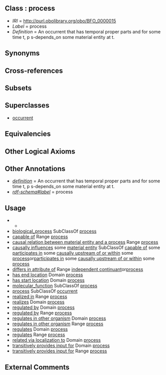 
## Class : process

 * *IRI* = http://purl.obolibrary.org/obo/BFO_0000015
 * *Label* = process
 * *Definition* = An occurrent that has temporal proper parts and for some time t, p s-depends_on some material entity at t.

## Synonyms


## Cross-references


## Subsets


## Superclasses

 * [occurrent](../../BFO/03/BFO_0000003.md)

## Equivalencies


## Other Logical Axioms


## Other Annotations

 * *[definition](../../IAO/15/IAO_0000115.md)* = An occurrent that has temporal proper parts and for some time t, p s-depends_on some material entity at t.
 * *[rdf-schema#label](../../el/rdf-schema#label.md)* = process

## Usage

 * -
 * [biological_process](../../GO/50/GO_0008150.md) SubClassOf [process](../../BFO/15/BFO_0000015.md)
 * [capable of](../../RO/15/RO_0002215.md) Range [process](../../BFO/15/BFO_0000015.md)
 * [causal relation between material entity and a process](../../RO/95/RO_0002595.md) Range [process](../../BFO/15/BFO_0000015.md)
 * [causally influences](../../RO/66/RO_0002566.md) some [material entity](../../BFO/40/BFO_0000040.md) SubClassOf [capable of](../../RO/15/RO_0002215.md) some [participates in](../../RO/56/RO_0000056.md) some [causally upstream of or within](../../RO/18/RO_0002418.md) some [process](../../BFO/15/BFO_0000015.md)or[participates in](../../RO/56/RO_0000056.md) some [causally upstream of or within](../../RO/18/RO_0002418.md) some [process](../../BFO/15/BFO_0000015.md)
 * [differs in attribute of](../../RO/25/RO_0002425.md) Range [independent continuant](../../BFO/04/BFO_0000004.md)or[process](../../BFO/15/BFO_0000015.md)
 * [has end location](../../RO/32/RO_0002232.md) Domain [process](../../BFO/15/BFO_0000015.md)
 * [has start location](../../RO/31/RO_0002231.md) Domain [process](../../BFO/15/BFO_0000015.md)
 * [molecular_function](../../GO/74/GO_0003674.md) SubClassOf [process](../../BFO/15/BFO_0000015.md)
 * [process](../../BFO/15/BFO_0000015.md) SubClassOf [occurrent](../../BFO/03/BFO_0000003.md)
 * [realized in](../../BFO/54/BFO_0000054.md) Range [process](../../BFO/15/BFO_0000015.md)
 * [realizes](../../BFO/55/BFO_0000055.md) Domain [process](../../BFO/15/BFO_0000015.md)
 * [regulated by](../../RO/34/RO_0002334.md) Domain [process](../../BFO/15/BFO_0000015.md)
 * [regulated by](../../RO/34/RO_0002334.md) Range [process](../../BFO/15/BFO_0000015.md)
 * [regulates in other organism](../../RO/10/RO_0002010.md) Domain [process](../../BFO/15/BFO_0000015.md)
 * [regulates in other organism](../../RO/10/RO_0002010.md) Range [process](../../BFO/15/BFO_0000015.md)
 * [regulates](../../RO/11/RO_0002211.md) Domain [process](../../BFO/15/BFO_0000015.md)
 * [regulates](../../RO/11/RO_0002211.md) Range [process](../../BFO/15/BFO_0000015.md)
 * [related via localization to](../../RO/37/RO_0002337.md) Domain [process](../../BFO/15/BFO_0000015.md)
 * [transitively provides input for](../../RO/14/RO_0002414.md) Domain [process](../../BFO/15/BFO_0000015.md)
 * [transitively provides input for](../../RO/14/RO_0002414.md) Range [process](../../BFO/15/BFO_0000015.md)

## External Comments

